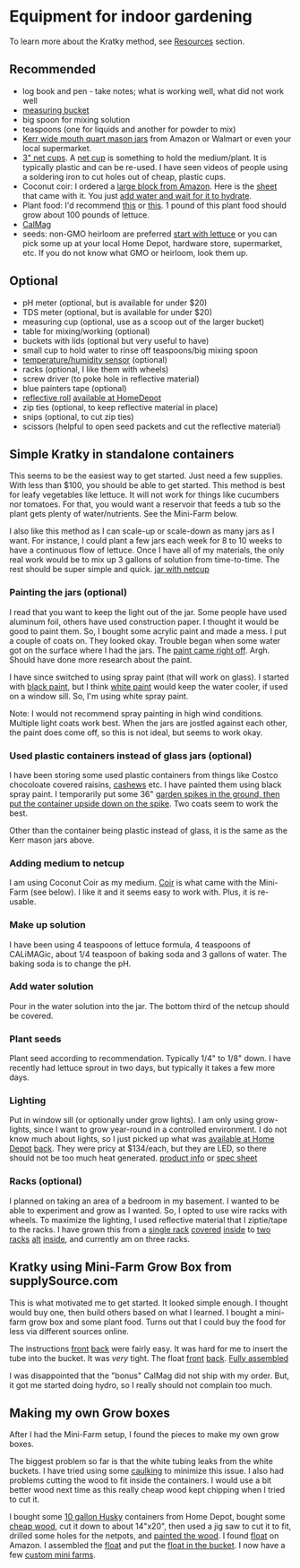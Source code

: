 # Equipment for indoor gardening

To learn more about the Kratky method, see [Resources](../resources/README.md) section.

## Recommended
* log book and pen - take notes; what is working well, what did not work well 
* <a width=100% height=auto href='measuring_bucket.jpg'>measuring bucket</a>
* big spoon for mixing solution
* teaspoons (one for liquids and another for powder to mix)
* [Kerr wide mouth quart mason jars](kerr_wide_mouth_quart_jars.jpg) from Amazon or Walmart or even your local supermarket. 
* [3" net cups](https://smile.amazon.com/gp/product/B077S4GPKL). A [net cup](net_cup.jpg) is something to hold the medium/plant. It is typically plastic and can be re-used. I have seen videos of people using a soldering iron to cut holes out of cheap, plastic cups.
* Coconut coir: I ordered a [large block from Amazon](https://smile.amazon.com/gp/product/B003MOD2HY). Here is the [sheet](coir_big.jpg) that came with it. You just [add water and wait for it to hydrate](coir_absorbing_water.jpg).
* Plant food: I'd recommend [this](https://smile.amazon.com/Fertilizer-Minerals-Greenway-Biotech-Inc/dp/B07DM4WTT1) or [this](https://www.healthrangerstore.com/collections/ultraclean-plant-food/products/lettuce-formula-8-15-36-1-lb). 1 pound of this plant food should grow about 100 pounds of lettuce.
* [CalMag](https://smile.amazon.com/General-Hydroponics-GH1772-CALiMAGic-Quart/dp/B00GZRKI40)
* seeds: non-GMO heirloom are preferred [start with lettuce](https://smile.amazon.com/gp/product/B00P18ZNNA) or you can pick some up at your local Home Depot, hardware store, supermarket, etc. If you do not know what GMO or heirloom, look them up.

## Optional
* pH meter (optional, but is available for under $20)
* TDS meter (optional, but is available for under $20)
* measuring cup (optional, use as a scoop out of the larger bucket)
* table for mixing/working (optional)
* buckets with lids (optional but very useful to have)
* small cup to hold water to rinse off teaspoons/big mixing spoon
* [temperature/humidity sensor](temp_and_humidity.jpg) (optional)
* racks (optional, I like them with wheels)
* screw driver (to poke hole in reflective material)
* blue painters tape (optional)
* [reflective roll](reflective_roll.jpg) [available at HomeDepot](https://www.homedepot.com/p/Reflectix-16-in-x-25-ft-Double-Reflective-Insulation-Roll-with-Staple-Tab-Edge-ST16025/100012574)
* zip ties (optional, to keep reflective material in place)
* snips (optional, to cut zip ties)
* scissors (helpful to open seed packets and cut the reflective material)

## Simple Kratky in standalone containers
This seems to be the easiest way to get started. Just need a few supplies. With less than $100, you should be able to get started. This method is best for leafy vegetables like lettuce. It will not work for things like cucumbers nor tomatoes. For that, you would want a reservoir that feeds a tub so the plant gets plenty of water/nutrients. See the Mini-Farm below.

I also like this method as I can scale-up or scale-down as many jars as I want. For instance, I could plant a few jars each week for 8 to 10 weeks to have a continuous flow of lettuce. Once I have all of my materials, the only real work would be to mix up 3 gallons of solution from time-to-time. The rest should be super simple and quick. [jar with netcup](jar_with_netcup.jpg)

### Painting the jars (optional)
I read that you want to keep the light out of the jar. Some people have used aluminum foil, others have used construction paper. I thought it would be good to paint them. So, I bought some acrylic paint and made a mess. I put a couple of coats on. They looked okay. Trouble began when some water got on the surface where I had the jars. The [paint came right off](do_not_use_acrylic.jpg). Argh. Should have done more research about the paint.

I have since switched to using spray paint (that will work on glass). I started with [black paint](krylon_51601_black_gloss.jpg), but I think [white paint](krylon_51501_white_gloss.jpg) would keep the water cooler, if used on a window sill. So, I'm using white spray paint.

Note: I would not recommend spray painting in high wind conditions. Multiple light coats work best.
When the jars are jostled against each other, the paint does come off, so this is not ideal, but seems to work okay.

### Used plastic containers instead of glass jars (optional)
I have been storing some used plastic containers from things like Costco chocoloate covered raisins, [cashews](cashew_jar.jpeg) etc. I have painted them using black spray paint. I temporarily put some 36" [garden spikes in the ground, then put the container upside down on the spike](plastic_jugs_being_painted.jpg). Two coats seem to work the best.

Other than the container being plastic instead of glass, it is the same as the Kerr mason jars above.

### Adding medium to netcup
I am using Coconut Coir as my medium. [Coir](coir.jpg) is what came with the Mini-Farm (see below). I like it and it seems easy to work with. Plus, it is re-usable. 

### Make up solution
I have been using 4 teaspoons of lettuce formula, 4 teaspoons of CALiMAGic, about 1/4 teaspoon of baking soda and 3 gallons of water. The baking soda is to change the pH. 

### Add water solution
Pour in the water solution into the jar. The bottom third of the netcup should be covered.

### Plant seeds
Plant seed according to recommendation. Typically 1/4" to 1/8" down. I have recently had lettuce sprout in two days, but typically it takes a few more days.

### Lighting
Put in window sill (or optionally under grow lights). I am only using grow-lights, since I want to grow year-round in a controlled environment. I do not know much about lights, so I just picked up what was [available at Home Depot](led_light_front.jpg) [back](led_light_back.jpg). They were pricy at $134/each, but they are LED, so there should not be too much heat generated. [product info](https://www.feit.com/products/grow-lights/blue-spectrum-dual-2ft-led-plant-grow-light-3/) or [spec sheet](GLP14FS_HB_80W_LED_SpecSheet.pdf)

### Racks (optional)
I planned on taking an area of a bedroom in my basement. I wanted to be able to experiment and grow as I wanted. So, I opted to use wire racks with wheels. To maximize the lighting, I used reflective material that I ziptie/tape to the racks. I have grown this from a [single rack](single_rack.jpg) [covered](single_rack2.jpg) [inside](one_rack2.jpg) to [two racks](two_racks.jpg) [alt](two_racks2.jpg) [inside](two_racks_internal.jpg), and currently am on three racks. 

## Kratky using Mini-Farm Grow Box from supplySource.com
This is what motivated me to get started. It looked simple enough. I thought would buy one, then build others based on what I learned. I bought a mini-farm grow box and some plant food. Turns out that I could buy the food for less via different sources online.

The instructions [front](food_rising_mini_grow_farm_instructions_front.jpg) [back](food_rising_mini_grow_farm_instructions_back.jpg) were fairly easy. It was hard for me to insert the tube into the bucket. It was _very_ tight. The float [front](supply_rising_float_front.jpg) [back](supply_rising_float_back.jpg). [Fully assembled](supply_rising_assembled.jpg)

I was disappointed that the "bonus" CalMag did not ship with my order. But, it got me started doing hydro, so I really should not complain too much.

## Making my own Grow boxes
After I had the Mini-Farm setup, I found the pieces to make my own grow boxes.

The biggest problem so far is that the white tubing leaks from the white buckets. I have tried using some [caulking](bucket_with_caulk.jpg) to minimize this issue. I also had problems cutting the wood to fit inside the containers. I would use a bit better wood next time as this really cheap wood kept chipping when I tried to cut it.

I bought some [10 gallon Husky](husky_ten.jpg) containers from Home Depot, bought some [cheap wood](cheap_wood.jpg), cut it down to about 14"x20", then used a jig saw to cut it to fit, drilled some holes for the netpots, and [painted the wood](painted_wood.jpg). I found [float](https://smile.amazon.com/gp/product/B076HJZQMY) on Amazon. I assembled the [float](float_and_tee.jpg) and put the [float in the bucket](float_in_bucket.jpg). I now have a few [custom mini farms](custom_mini_farms.jpg).

